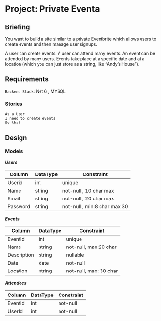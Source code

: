# Project: Private Eventa
## Briefing
You want to build a site similar to a private Eventbrite which allows users to 
create events and then manage user signups.

A user can create events. 
A user can attend many events. 
An event can be attended by many users. 
Events take place at a specific date and at a location (which you can just store
 as a string, like “Andy’s House”).

## Requirements
`Backend Stack`: Net 6 , MYSQL
### Stories
    As a User
    I need to create events 
    So that

## Design
### Models

***Users***

| Column   | DataType  | Constraint                   |  
|----------|-----------|------------------------------|
| Userid   | int       | unique                       |
| Name     | string    | not-null , 10 char max       |
| Email    | string    | not-null , 20 char max       |
| Password | string    | not-null , min:8 char max:30 |

***Events***

| Column        | DataType | Constraint              |  
|---------------|----------|-------------------------|
| EventId       | int      | unique                  |
| Name          | string   | not-null, max:20 char   |
| Description   | string   | nullable                |
| Date          | date     | not-null                |
| Location      | string   | not-null, max: 30 char  |

***Attendees***

| Column  | DataType  | Constraint  |  
|---------|-----------|-------------|
| EventId | int       | not-null    |
| UserId  | int       | not-null    |

